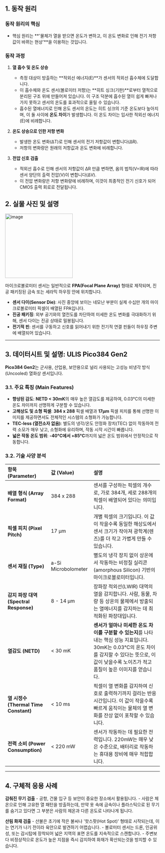 ## 1. 동작 원리  

### 동작 원리의 핵심
- 핵심 원리는 **'물체가 열을 받으면 온도가 변하고, 이 온도 변화로 인해 전기 저항값이 바뀌는 현상'**을 이용하는 것입니다.

### 동작 과정
1. **열 흡수 및 온도 상승**
	- 측정 대상이 방출하는 **적외선 에너지(E)**가 센서의 적외선 흡수체에 도달합니다.
	- 이 흡수체와 온도 센서(볼로미터 저항)는 **히트 싱크(기판)**로부터 열적으로 분리된 구조 위에 만들어져 있습니다. 이 구조 덕분에 흡수된 열이 쉽게 빠져나가지 못하고 센서의 온도를 효과적으로 올릴 수 있습니다.
	- 흡수된 열에너지로 인해 온도 센서의 온도는 히트 싱크의 기준 온도보다 높아지며, 이 둘 사이에 **온도 차이**가 발생합니다. 이 온도 차이는 입사한 적외선 에너지(E)에 비례합니다.

2. **온도 상승으로 인한 저항 변화**
	- 발생한 온도 변화(ΔT)로 인해 센서의 전기 저항값이 변합니다(ΔR).
	- 저항의 변화량은 원래의 저항값과 온도 변화에 비례합니다.

3. **전압 신호 검출**
	- 적외선 흡수로 인해 센서의 저항값이 ΔR 만큼 변하면, 옴의 법칙(V=IR)에 따라 센서 양단의 출력 전압(V)이 변합니다(ΔV).
	- 이 전압 변화량은 저항 변화량에 비례하며, 이것이 최종적인 전기 신호가 되어 CMOS 출력 회로로 전달됩니다.

## 2. 실물 사진 및 설명  
<img width="220" height="210" alt="image" src="https://github.com/user-attachments/assets/e9c03a69-8ec2-4b9c-801e-5564bcfa8ff1" />

마이크로볼로미터 센서는 일반적으로 **FPA(Focal Plane Array)** 형태로 제작되며, 진공 패키징된 금속 또는 세라믹 하우징 안에 위치합니다.

- **센서 다이(Sensor Die)**: 사진 중앙에 보이는 네모난 부분이 실제 수십만 개의 마이크로볼로미터 픽셀이 배열된 FPA입니다.
- **진공 패키징**: 외부 공기와의 열전도를 차단하여 미세한 온도 변화를 극대화하기 위해, 센서 다이는 진공 상태로 밀봉됩니다.
- **전기적 핀**: 센서를 구동하고 신호를 읽어내기 위한 전기적 연결 핀들이 하우징 주변에 배열되어 있습니다.

---

## 3. 데이터시트 및 설명: ULIS Pico384 Gen2

**Pico384 Gen2**는 군사용, 산업용, 보안용으로 널리 사용되는 고성능 비냉각 방식(Uncooled) 열화상 센서입니다.

### 3.1. 주요 특징 (Main Features)

- **향상된 감도**: **NETD < 30mK**의 매우 높은 열감도를 제공하여, 0.03°C의 미세한 온도 차이까지 선명하게 구분할 수 있습니다.
- **고해상도 및 소형 픽셀**: **384 x 288** 픽셀 배열과 **17µm** 픽셀 피치를 통해 선명한 이미지를 제공하면서도 전체적인 시스템의 소형화가 가능합니다.
- **TEC-less (열전소자 없음)**: 별도의 냉각/온도 안정화 장치(TEC) 없이 작동하여 전력 소모가 매우 낮고, 소형화에 유리하며, 작동 시작 시간이 빠릅니다.
- **넓은 작동 온도 범위**: **-40°C에서 +85°C**까지의 넓은 온도 범위에서 안정적으로 작동합니다.

### 3.2. 기술 사양 분석

| 항목 (Parameter) | 값 (Value) | 설명 |
| :--- | :--- | :--- |
| **배열 형식 (Array Format)** | 384 x 288 | 센서를 구성하는 픽셀의 개수로, 가로 384개, 세로 288개의 픽셀이 배열되어 있다는 의미입니다. |
| **픽셀 피치 (Pixel Pitch)** | 17 µm | 개별 픽셀의 크기입니다. 이 값이 작을수록 동일한 해상도에서 센서 크기가 작아져 광학계(렌즈)를 더 작고 가볍게 만들 수 있습니다. |
| **센서 재질 (Type)** | a-Si Microbolometer | 별도의 냉각 장치 없이 상온에서 작동하는 비정질 실리콘(amorphous Silicon) 기반의 마이크로볼로미터입니다. |
| **감지 파장 대역 (Spectral Response)** | 8 - 14 µm | 장파장 적외선(LWIR) 대역의 열을 감지합니다. 사람, 동물, 차량 등 상온의 물체에서 방출되는 열에너지를 감지하는 데 최적화된 파장대입니다. |
| **열감도 (NETD)** | < 30 mK | **센서가 얼마나 미세한 온도 차이를 구분할 수 있는지**를 나타내는 핵심 성능 지표입니다. 30mK는 0.03°C의 온도 차이를 감지할 수 있다는 뜻으로, 이 값이 낮을수록 노이즈가 적고 품질이 높은 이미지를 얻습니다. |
| **열 시정수 (Thermal Time Constant)** | < 10 ms | 픽셀이 열 변화를 감지하여 신호로 출력하기까지 걸리는 반응 시간입니다. 이 값이 작을수록 빠르게 움직이는 물체의 열 변화를 잔상 없이 포착할 수 있습니다. |
| **전력 소비 (Power Consumption)** | < 220 mW | 센서가 작동하는 데 필요한 전력입니다. 220mW는 매우 낮은 수준으로, 배터리로 작동하는 휴대용 장비에 매우 적합합니다. |

---

## 4. 구체적 응용 사례

**감춰진 무기 검출**
	- 공항, 건물 입구 등 보안이 중요한 장소에서 활용됩니다.
	- 사람은 체온으로 인해 고유한 열 패턴을 방출하는데, 만약 옷 속에 금속이나 플라스틱으로 된 무기를 숨기고 있다면 그 부분은 사람의 체온과 다른 온도로 나타나게 됩니다.

**산림 화재 검출**
	- 산불은 초기에 작은 불씨나 '핫스팟(Hot Spot)' 형태로 시작되는데, 이는 연기가 나기 전이라 육안으로 발견하기 어렵습니다.
	- 볼로미터 센서는 드론, 인공위성, 또는 감시탑에 장착되어 넓은 지역의 표면 온도를 지속적으로 스캔합니다.
	- 주변보다 비정상적으로 온도가 높은 지점을 즉시 감지하여 화재가 확산되는것을 방지할 수 있습니다.

